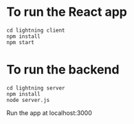 # To run the React app
```
cd lightning client
npm install
npm start
```
# To run the backend
```
cd lightning server
npm install
node server.js
```

Run the app at localhost:3000
